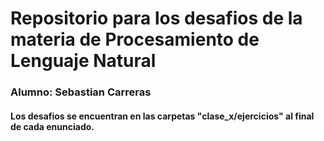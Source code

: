 # Repositorio para los desafios de la materia de Procesamiento de Lenguaje Natural 

### Alumno: Sebastian Carreras

#### Los desafios se encuentran en las carpetas "clase_x/ejercicios" al final de cada enunciado.